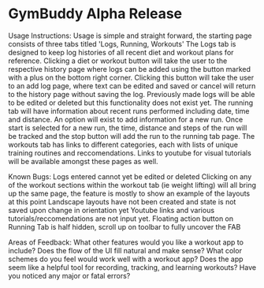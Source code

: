# GymBuddy Alpha Release

Usage Instructions:
Usage is simple and straight forward, the starting page consists of three tabs titled 'Logs, Running, Workouts'
The Logs tab is designed to keep log histories of all recent diet and workout plans for reference. Clicking a 
diet or workout button will take the user to the respective history page where logs can be added using the button
marked with a plus on the bottom right corner. Clicking this button will take the user to an add log page, where 
text can be edited and saved or cancel will return to the history page without saving the log. Previously made logs
will be able to be edited or deleted but this functionality does not exist yet. The running tab will have information
about recent runs performed including date, time and distance. An option will exist to add information for a new run.
Once start is selected for a new run, the time, distance and steps of the run will be tracked and the stop button will
add the run to the running tab page. The workouts tab has links to different categories, each with lists of unique 
training routines and reccomendations. Links to youtube for visual tutorials will be available amongst these pages as
well.


Known Bugs:
Logs entered cannot yet be edited or deleted
Clicking on any of the workout sections within the workout tab (ie weight lifting) will all bring up the same page, 
the feature is mostly to show an example of the layouts at this point
Landscape layouts have not been created and state is not saved upon change in orientation yet
Youtube links and various tutorials/reccomendations are not input yet. Floating action button on Running Tab is half hidden, 
scroll up on toolbar to fully uncover the FAB 

Areas of Feedback:
What other features would you like a workout app to include?
Does the flow of the UI fill natural and make sense?
What color schemes do you feel would work well with a workout app?
Does the app seem like a helpful tool for recording, tracking, and learning workouts?
Have you noticed any major or fatal errors?